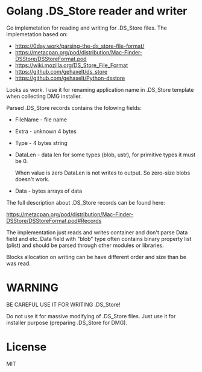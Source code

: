 # Golang .DS_Store reader and writer
Go implemetation for reading and writing for .DS_Store files.
The implemetation based on: 
* https://0day.work/parsing-the-ds_store-file-format/
* https://metacpan.org/pod/distribution/Mac-Finder-DSStore/DSStoreFormat.pod
* https://wiki.mozilla.org/DS_Store_File_Format
* https://github.com/gehaxelt/ds_store
* https://github.com/gehaxelt/Python-dsstore

Looks as work. I use it for renaming application name in .DS_Store template when collecting DMG installer.

Parsed .DS_Store records contains the folowing fields:
* FileName - file name
* Extra - unknown 4 bytes
* Type - 4 bytes string
* DataLen - data len for some types (blob, ustr), for primitive types it must be 0.

  When value is zero DataLen is not writes to output. So zero-size blobs doesn't work.
* Data - bytes arrays of data

The full description about .DS_Store records can be found here:

https://metacpan.org/pod/distribution/Mac-Finder-DSStore/DSStoreFormat.pod#Records

The implementation just reads and writes container and don't parse Data field and etc.
Data field with "blob" type often contains binary property list (plist) and should be parsed through other modules or libraries.

Blocks allocation on writing can be have different order and size than be was read.

# WARNING
BE CAREFUL USE IT FOR WRITING .DS_Store!

Do not use it for massive modifying of .DS_Store files. Just use it for installer purpose (preparing .DS_Store for DMG).

# License

MIT
